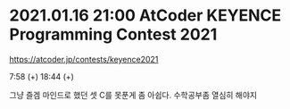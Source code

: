 # 2021.01.16 21:00 AtCoder KEYENCE Programming Contest 2021

https://atcoder.jp/contests/keyence2021

7:58 (+) 18:44 (+)

그냥 즐겜 마인드로 했던 셋 C를 못푼게 좀 아쉽다. 수학공부좀 열심히 해야지